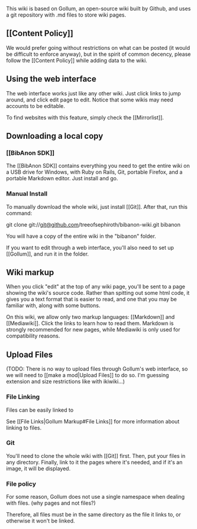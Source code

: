 This wiki is based on Gollum, an open-source wiki built by Github, and uses a git repository with .md files to store wiki pages.

## [[Content Policy]]

We would prefer going without restrictions on what can be posted (it would be difficult to enforce anyway), but in the spirit of common decency, please follow the [[Content Policy]] while adding data to the wiki.

## Using the web interface

The web interface works just like any other wiki. Just click links to jump around, and click edit page to edit. Notice that some wikis may need accounts to be editable.

To find websites with this feature, simply check the [[Mirrorlist]].

## Downloading a local copy

### [[BibAnon SDK]]

The [[BibAnon SDK]] contains everything you need to get the entire wiki on a USB drive for Windows, with Ruby on Rails, Git, portable Firefox, and a portable Markdown editor. Just install and go.

### Manual Install

To manually download the whole wiki, just install [[Git]]. After that, run this command:

  git clone git://git@github.com/treeofsephiroth/bibanon-wiki.git bibanon

You will have a copy of the entire wiki in the "bibanon" folder.

If you want to edit through a web interface, you'll also need to set up [[Gollum]], and run it in the folder.

## Wiki markup

When you click "edit" at the top of any wiki page, you'll be sent to a page showing the wiki's source code. Rather than spitting out some html code, it gives you a text format that is easier to read, and one that you may be familiar with, along with some buttons.

On this wiki, we allow only two markup languages: [[Markdown]] and [[Mediawiki]]. Click the links to learn how to read them. Markdown is strongly recommended for new pages, while Mediawiki is only used for compatibility reasons.

## Upload Files

(TODO: There is no way to upload files through Gollum's web interface, so we will need to [[make a mod|Upload Files]] to do so. I'm guessing extension and size restrictions like with ikiwiki...)

### File Linking

Files can be easily linked to 

See [[File Links|Gollum Markup#File Links]] for more information about linking to files.

### Git

You'll need to clone the whole wiki with [[Git]] first. Then, put your files in any directory. Finally, link to it the pages where it's needed, and if it's an image, it will be displayed.

### File policy

For some reason, Gollum does not use a single namespace when dealing with files. (why pages and not files?) 

Therefore, all files must be in the same directory as the file it links to, or otherwise it won't be linked.